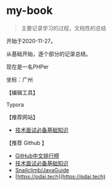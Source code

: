# my-book

> 主要记录学习的过程，文档性的总结

开始于2020-11-27。

从基础开始，逐个部分的记录总结。

现在是一名PHPer

坐标：广州



【编辑工具】

Typora



【推荐网站】

- [技术面试必备基础知识](http://www.cyc2018.xyz/)



【推荐 Github 】

- [GitHub中文排行榜](https://github.com/kon9chunkit/GitHub-Chinese-Top-Charts)
- [技术面试必备基础知识](https://github.com/CyC2018/CS-Notes)
- [Snailclimb/JavaGuide](https://github.com/Snailclimb/JavaGuide)
- [https://pdai.tech](https://pdai.tech)


